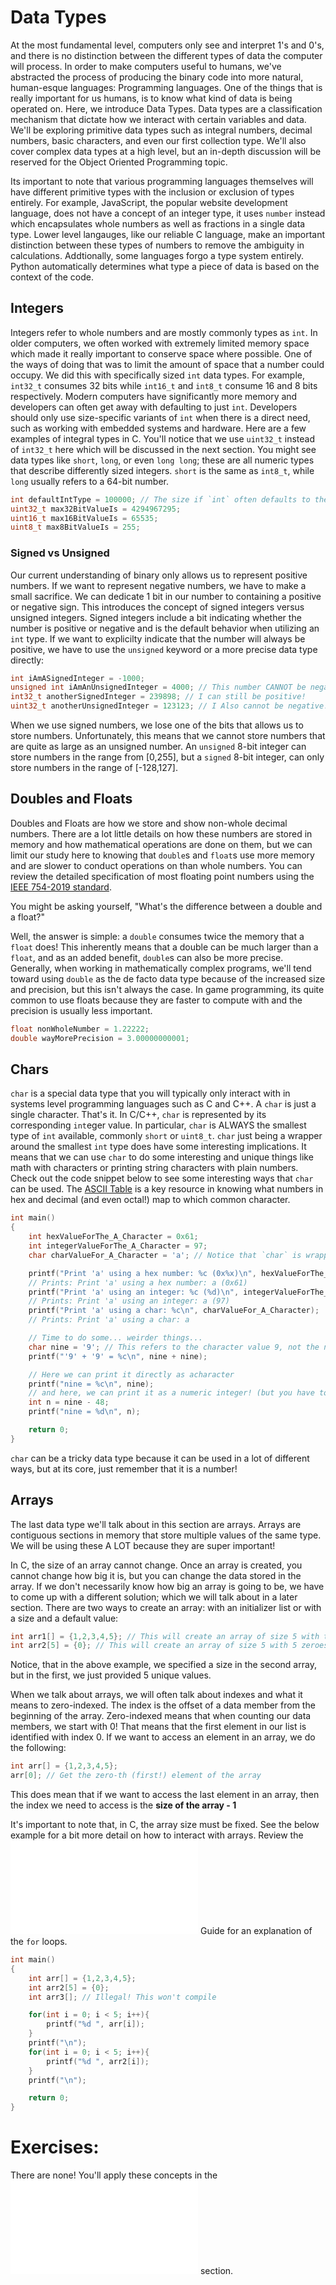 # Data Types

At the most fundamental level, computers only see and interpret 1's and 0's, and there is no distinction between the different types of data the computer will process. In order to make computers useful to humans, we've abstracted the process of producing the binary code into more natural, human-esque languages: Programming languages. One of the things that is really important for us humans, is to know what kind of data is being operated on. Here, we introduce Data Types. Data types are a classification mechanism that dictate how we interact with certain variables and data. We'll be exploring primitive data types such as integral numbers, decimal numbers, basic characters, and even our first collection type. We'll also cover complex data types at a high level, but an in-depth discussion will be reserved for the Object Oriented Programming topic.

Its important to note that various programming languages themselves will have different primitive types with the inclusion or exclusion of types entirely. For example, JavaScript, the popular website development language, does not have a concept of an integer type, it uses `number` instead which encapsulates whole numbers as well as fractions in a single data type. Lower level langauges, like our reliable C language, make an important distinction between these types of numbers to remove the ambiguity in calculations. Addtionally, some languages forgo a type system entirely. Python automatically determines what type a piece of data is based on the context of the code.

## Integers
Integers refer to whole numbers and are mostly commonly types as `int`. In older computers, we often worked with extremely limited memory space which made it really important to conserve space where possible. One of the ways of doing that was to limit the amount of space that a number could occupy. We did this with specifically sized `int` data types. For example, `int32_t` consumes 32 bits while `int16_t` and `int8_t` consume 16 and 8 bits respectively. Modern computers have significantly more memory and developers can often get away with defaulting to just `int`. Developers should only use size-specific variants of `int` when there is a direct need, such as working with embedded systems and hardware. Here are a few examples of integral types in C. You'll notice that we use `uint32_t` instead of `int32_t` here which will be discussed in the next section. You might see data types like `short`, `long`, or even `long long`; these are all numeric types that describe differently sized integers. `short` is the same as `int8_t`, while `long` usually refers to a 64-bit number.
```C
int defaultIntType = 100000; // The size if `int` often defaults to the max register size on the computer. For modern computers, this is at least 32-bits but is commonly 64-bits now
uint32_t max32BitValueIs = 4294967295;
uint16_t max16BitValueIs = 65535;
uint8_t max8BitValueIs = 255;
```

### Signed vs Unsigned
Our current understanding of binary only allows us to represent positive numbers. If we want to represent negative numbers, we have to make a small sacrifice. We can dedicate 1 bit in our number to containing a positive or negative sign. This introduces the concept of signed integers versus unsigned integers. Signed integers include a bit indicating whether the number is positive or negative and is the default behavior when utilizing an `int` type. If we want to explicilty indicate that the number will always be positive, we have to use the `unsigned` keyword or a more precise data type directly:
```C
int iAmASignedInteger = -1000;
unsigned int iAmAnUnsignedInteger = 4000; // This number CANNOT be negative
int32_t anotherSignedInteger = 239898; // I can still be positive!
uint32_t anotherUnsignedInteger = 123123; // I Also cannot be negative!
```

When we use signed numbers, we lose one of the bits that allows us to store numbers. Unfortunately, this means that we cannot store numbers that are quite as large as an unsigned number. An `unsigned` 8-bit integer can store numbers in the range from [0,255], but a `signed` 8-bit integer, can only store numbers in the range of [-128,127].

## Doubles and Floats
Doubles and Floats are how we store and show non-whole decimal numbers. There are a lot little details on how these numbers are stored in memory and how mathematical operations are done on them, but we can limit our study here to knowing that `double`s and `float`s use more memory and are slower to conduct operations on than whole numbers. You can review the detailed specification of most floating point numbers using the [IEEE 754-2019 standard](https://ieeexplore.ieee.org/document/8766229).

You might be asking yourself, "What's the difference between a double and a float?"

Well, the answer is simple: a `double` consumes twice the memory that a `float` does! This inherently means that a double can be much larger than a `float`, and as an added benefit, `double`s can also be more precise. Generally, when working in mathematically complex programs, we'll tend toward using `double` as the de facto data type because of the increased size and precision, but this isn't always the case. In game programming, its quite common to use floats because they are faster to compute with and the precision is usually less important.

```C
float nonWholeNumber = 1.22222;
double wayMorePrecision = 3.00000000001;
```
## Chars

`char` is a special data type that you will typically only interact with in systems level programming languages such as C and C++. A `char` is just a single character. That's it. In C/C++, `char` is represented by its corresponding `int`eger value. In particular, `char` is ALWAYS the smallest type of `int` available, commonly `short` or `uint8_t`. `char` just being a wrapper around the smallest `int` type does have some interesting implications. It means that we can use `char` to do some interesting and unique things like math with characters or printing string characters with plain numbers. Check out the code snippet below to see some interesting ways that `char` can be used. The [ASCII Table](https://www.asciitable.com) is a key resource in knowing what numbers in hex and decimal (and even octal!) map to which common character.

```C
int main()
{
    int hexValueForThe_A_Character = 0x61;
    int integerValueForThe_A_Character = 97;
    char charValueFor_A_Character = 'a'; // Notice that `char` is wrapped in single "'"'s

    printf("Print 'a' using a hex number: %c (0x%x)\n", hexValueForThe_A_Character, hexValueForThe_A_Character);
    // Prints: Print 'a' using a hex number: a (0x61)
    printf("Print 'a' using an integer: %c (%d)\n", integerValueForThe_A_Character, integerValueForThe_A_Character);
    // Prints: Print 'a' using an integer: a (97)
    printf("Print 'a' using a char: %c\n", charValueFor_A_Character);
    // Prints: Print 'a' using a char: a

    // Time to do some... weirder things...
    char nine = '9'; // This refers to the character value 9, not the numeric value 9! the character value of 9 is actually 57 in decimal!
    printf("'9' + '9' = %c\n", nine + nine);

    // Here we can print it directly as acharacter
    printf("nine = %c\n", nine);
    // and here, we can print it as a numeric integer! (but you have to subtract 48 first!)
    int n = nine - 48;
    printf("nine = %d\n", n);

    return 0;
}
```

`char` can be a tricky data type because it can be used in a lot of different ways, but at its core, just remember that it is a number!

## Arrays
The last data type we'll talk about in this section are arrays. Arrays are contiguous sections in memory that store multiple values of the same type. We will be using these A LOT because they are super important!

In C, the size of an array cannot change. Once an array is created, you cannot change how big it is, but you can change the data stored in the array. If we don't necessarily know how big an array is going to be, we have to come up with a different solution; which we will talk about in a later section. There are two ways to create an array: with an initializer list or with a size and a default value:
```C
int arr1[] = {1,2,3,4,5}; // This will create an array of size 5 with the numbers 1-5 stored in it
int arr2[5] = {0}; // This will create an array of size 5 with 5 zeroes in it
```

Notice, that in the above example, we specified a size in the second array, but in the first, we just provided 5 unique values.

When we talk about arrays, we will often talk about indexes and what it means to zero-indexed. The index is the offset of a data member from the beginning of the array. Zero-indexed means that when counting our data members, we start with 0! That means that the first element in our list is identified with index 0. If we want to access an element in an array, we do the following:
```C
int arr[] = {1,2,3,4,5};
arr[0]; // Get the zero-th (first!) element of the array
```

This does mean that if we want to access the last element in an array, then the index we need to access is the **size of the array - 1**

It's important to note that, in C, the array size must be fixed. See the below example for a bit more detail on how to interact with arrays. Review the ![Introduction To Programming](./IntroductionToProgramming.md) Guide for an explanation of the `for` loops.

```C
int main()
{
    int arr[] = {1,2,3,4,5};
    int arr2[5] = {0};
    int arr3[]; // Illegal! This won't compile

    for(int i = 0; i < 5; i++){
        printf("%d ", arr[i]);
    }
    printf("\n");
    for(int i = 0; i < 5; i++){
        printf("%d ", arr2[i]);
    }
    printf("\n");

    return 0;
}
```

# Exercises:
There are none! You'll apply these concepts in the ![Introduction To Programming](./IntroductionToProgramming.md) section.